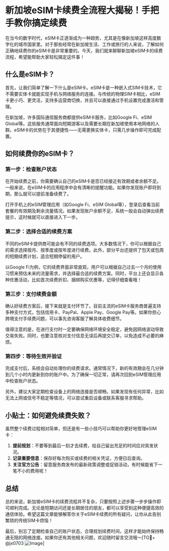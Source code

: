# 新加坡eSIM卡续费全流程大揭秘！手把手教你搞定续费

在当今的数字时代，eSIM卡正逐渐成为一种趋势，尤其是在像新加坡这样高度数字化的城市国家里。对于那些经常在新加坡生活、工作或旅行的人来说，了解如何正确地续费你的eSIM卡是非常重要的。今天，我们就来聊聊新加坡eSIM卡的续费流程，希望能帮助大家轻松搞定这件事！

## 什么是eSIM卡？

首先，让我们简单了解一下什么是eSIM卡。eSIM卡是一种嵌入式SIM卡技术，它不需要实体卡就能实现手机与网络服务的连接。与传统的物理SIM卡相比，eSIM卡更小巧、更灵活，支持多运营商切换，并且可以直接通过手机设置完成激活和管理。

在新加坡，许多国际通信服务商都提供eSIM卡服务，比如Google Fi、eSIM Global等。这些服务通常面向短期游客以及需要长期在新加坡使用本地网络的人群。eSIM卡的优势在于其便捷性——无需更换实体卡，只需几步操作即可完成配置。

## 如何续费你的eSIM卡？

### 第一步：检查账户状态

在开始续费之前，你需要确认自己的eSIM卡是否已经接近有效期或者余额不足。一般来说，在eSIM卡的应用程序中会有清晰的提醒功能。如果你发现账户即将到期，那么就可以提前准备续费了。

打开手机上的eSIM管理应用（如Google Fi、eSIM Global等），登录后查看当前套餐的有效期及剩余流量情况。如果发现账户余额不足，系统一般会自动弹出续费提示，这时候就可以直接进入下一步。

### 第二步：选择合适的续费方案

不同的eSIM卡提供商可能会有不同的续费选项。大多数情况下，你可以根据自己的需求选择按月、按季度或按年度进行续费。此外，部分平台还提供了包天或包周的短期续费计划，适合短期停留的用户。

以Google Fi为例，它的续费界面非常直观，用户可以根据自己过去一个月的使用习惯来预估未来的流量需求，并选择最合适的续费方案。同时，平台上还会显示各种优惠活动，比如首次续费折扣、捆绑购买优惠等，记得仔细查看哦！

### 第三步：支付续费金额

确认好续费方案后，接下来就是支付环节了。目前主流的eSIM卡服务商普遍支持多种支付方式，包括信用卡、PayPal、Apple Pay、Google Pay等。如果你担心跨境支付手续费问题，可以事先咨询客服了解具体收费细节。

值得注意的是，在进行支付时一定要确保网络环境安全稳定，避免因网络波动导致交易失败。同时，也要注意核对支付信息无误后再提交订单，以免造成不必要的麻烦。

### 第四步：等待生效并验证

完成支付后，系统会自动处理你的续费请求。通常情况下，新的有效期会在几分钟到几个小时内更新到你的账户中。为了确保一切正常，请再次回到eSIM管理应用中检查账户状态。

另外，建议大家定期检查设备上的网络连接是否顺畅。如果发现有任何异常，比如无法上网或信号不稳定等情况，可以尝试重启设备或联系客服寻求帮助。

## 小贴士：如何避免续费失败？

虽然整个续费过程相对简单，但还是有一些小技巧可以帮助你更好地管理eSIM卡：

1. **提前规划**：不要等到最后一刻才去续费，给自己留出充足的时间应对突发状况。
2. **记录重要信息**：保存好每次购买或续费的相关凭证，方便日后查询。
3. **关注官方公告**：留意服务商发布的最新政策调整或促销活动，有时候能省下一笔不小的费用呢！

## 总结

总的来说，新加坡eSIM卡的续费流程并不复杂，只要按照上述步骤一步步操作即可顺利完成。无论是短期访问还是长期居住的朋友，都可以享受到这种便捷高效的通信体验。希望这篇文章能够解答你关于eSIM卡续费的所有疑问，让你从此告别繁琐的传统SIM卡烦恼！

最后，别忘了定期检查自己的账户状态，合理规划续费时间，这样才能始终保持畅通无阻的网络连接。如果你还有其他相关问题，欢迎随时留言交流哦～[TG💪+ @jx0703 ![Image](https://github.com/user-attachments/assets/dbca1d08-cadb-493c-b0ec-ad6f7a83f270)]
